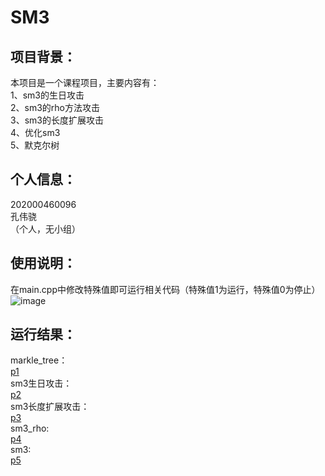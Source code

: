 SM3
=
项目背景：
-
本项目是一个课程项目，主要内容有：  
1、sm3的生日攻击  
2、sm3的rho方法攻击  
3、sm3的长度扩展攻击  
4、优化sm3  
5、默克尔树  

个人信息：
-
202000460096  
孔伟骁  
（个人，无小组）  

使用说明：
-
在main.cpp中修改特殊值即可运行相关代码（特殊值1为运行，特殊值0为停止）  
![image](https://user-images.githubusercontent.com/95351319/181544922-ee1dcfbb-b1dc-43f8-9030-d5c2ac13ab8f.png)

运行结果：
-
markle_tree：  
[p1](https://github.com/SUNJAMESSPIKE/SM3_project_weixiao_kong/blob/master/images/markle_tree.png)  
sm3生日攻击：  
[p2](https://github.com/SUNJAMESSPIKE/SM3_project_weixiao_kong/blob/master/images/sm3_naive_attack.png)  
sm3长度扩展攻击：   
[p3](https://github.com/SUNJAMESSPIKE/SM3_project_weixiao_kong/blob/master/images/sm3_extension_attack.png)  
sm3_rho:  
[p4](https://github.com/SUNJAMESSPIKE/SM3_project_weixiao_kong/blob/master/images/sm3_rho_attack.png)  
sm3:  
[p5](https://github.com/SUNJAMESSPIKE/SM3_project_weixiao_kong/blob/master/images/sm3.png)  





